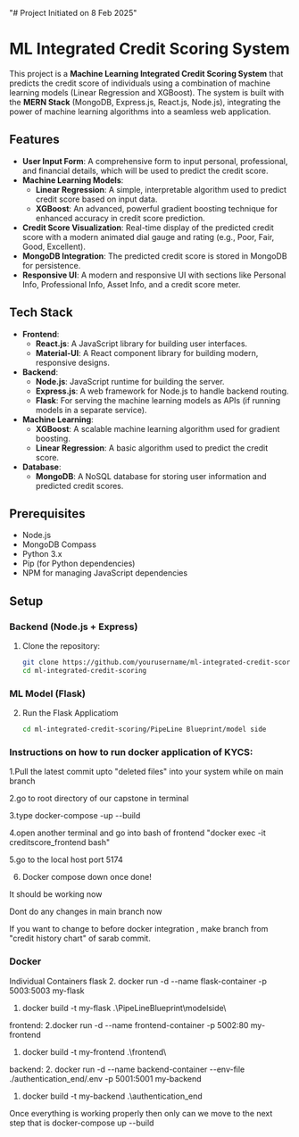 "# Project Initiated on 8 Feb 2025" 
# ML Integrated Credit Scoring System

This project is a **Machine Learning Integrated Credit Scoring System** that predicts the credit score of individuals using a combination of machine learning models (Linear Regression and XGBoost). The system is built with the **MERN Stack** (MongoDB, Express.js, React.js, Node.js), integrating the power of machine learning algorithms into a seamless web application.

## Features

- **User Input Form**: A comprehensive form to input personal, professional, and financial details, which will be used to predict the credit score.
- **Machine Learning Models**:
  - **Linear Regression**: A simple, interpretable algorithm used to predict credit score based on input data.
  - **XGBoost**: An advanced, powerful gradient boosting technique for enhanced accuracy in credit score prediction.
- **Credit Score Visualization**: Real-time display of the predicted credit score with a modern animated dial gauge and rating (e.g., Poor, Fair, Good, Excellent).
- **MongoDB Integration**: The predicted credit score is stored in MongoDB for persistence.
- **Responsive UI**: A modern and responsive UI with sections like Personal Info, Professional Info, Asset Info, and a credit score meter.

## Tech Stack

- **Frontend**:
  - **React.js**: A JavaScript library for building user interfaces.
  - **Material-UI**: A React component library for building modern, responsive designs.
- **Backend**:
  - **Node.js**: JavaScript runtime for building the server.
  - **Express.js**: A web framework for Node.js to handle backend routing.
  - **Flask**: For serving the machine learning models as APIs (if running models in a separate service).
- **Machine Learning**:
  - **XGBoost**: A scalable machine learning algorithm used for gradient boosting.
  - **Linear Regression**: A basic algorithm used to predict the credit score.
- **Database**:
  - **MongoDB**: A NoSQL database for storing user information and predicted credit scores.

## Prerequisites

- Node.js
- MongoDB Compass
- Python 3.x
- Pip (for Python dependencies)
- NPM  for managing JavaScript dependencies

## Setup

### Backend (Node.js + Express)

1. Clone the repository:
   ```bash
   git clone https://github.com/yourusername/ml-integrated-credit-scoring.git
   cd ml-integrated-credit-scoring
   
### ML Model (Flask)

2. Run the Flask Applicatiom
   ```bash
   cd ml-integrated-credit-scoring/PipeLine Blueprint/model side


### Instructions on how to run docker application of KYCS: 

1.Pull the latest commit upto "deleted files" into your system while on main branch

2.go to root directory of our capstone in terminal 

3.type docker-compose -up --build

4.open another terminal and go into bash of frontend "docker exec -it creditscore_frontend bash"

5.go to the local host port 5174 

6. Docker compose down once done!

It should be working now

Dont do any changes in main branch now

If you want to change to before docker integration , make branch from "credit history chart" of sarab commit.


### Docker

Individual Containers
flask 
2.  docker run -d --name flask-container -p 5003:5003 my-flask
1. docker build -t my-flask .\PipeLineBlueprint\modelside\   

frontend:
2.docker run -d --name frontend-container -p 5002:80 my-frontend
1. docker build -t my-frontend .\frontend\ 

backend:
2.  docker run -d --name backend-container --env-file ./authentication_end/.env -p 5001:5001 my-backend
1. docker build -t my-backend .\authentication_end

Once everything is working properly then only can we move to the next step that is docker-compose up --build

